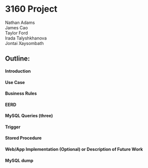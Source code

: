 # 3160 Project
Nathan Adams\
James Cao\
Taylor Ford\
Irada Talyshkhanova\
Jontai Xaysombath

## Outline:
#### Introduction

#### Use Case

#### Business Rules

#### EERD

#### MySQL Queries (three)

#### Trigger

#### Stored Procedure

#### Web/App Implementation (Optional) or Description of Future Work

#### MySQL dump
